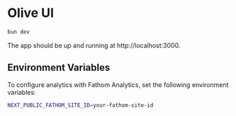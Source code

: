 # Olive UI

```bash
bun dev
```

The app should be up and running at http://localhost:3000.

## Environment Variables

To configure analytics with Fathom Analytics, set the following environment variables:

```bash
NEXT_PUBLIC_FATHOM_SITE_ID=your-fathom-site-id
```
